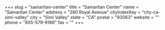 +++
slug = "samaritan-center"
title = "Samaritan Center"
name = "Samaritan Center"
address = "280 Royal Avenue"
cityIndexKey = "city-ca-simi-valley"
city = "Simi Valley"
state = "CA"
postal = "93063"
website = ""
phone = "805-579-9166"
fax = ""
+++

